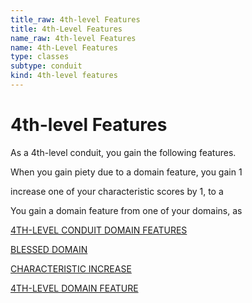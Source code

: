 ```yaml
---
title_raw: 4th-level Features
title: 4th-Level Features
name_raw: 4th-level Features
name: 4th-Level Features
type: classes
subtype: conduit
kind: 4th-level features
---
```


# 4th-level Features

As a 4th-level conduit, you gain the following features.

When you gain piety due to a domain feature, you gain 1

increase one of your characteristic scores by 1, to a

You gain a domain feature from one of your domains, as

[4TH-LEVEL CONDUIT DOMAIN FEATURES](./4th-Level%20Conduit%20Domain%20Features/4th-Level%20Conduit%20Domain%20Features.md)

[BLESSED DOMAIN](./Blessed%20Domain.md)

[CHARACTERISTIC INCREASE](./Characteristic%20Increase.md)

[4TH-LEVEL DOMAIN FEATURE](./4th-Level%20Domain%20Feature/4th-Level%20Domain%20Feature.md)
